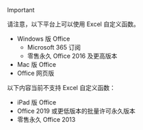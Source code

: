 > [!IMPORTANT]
> 请注意，以下平台上可以使用 Excel 自定义函数。
>
> - Windows 版 Office
>   - Microsoft 365 订阅
>   - 零售永久 Office 2016 及更高版本
> - Mac 版 Office
> - Office 网页版
>
> 以下内容当前不支持 Excel 自定义函数：
>
> - iPad 版 Office
> - Office 2019 或更低版本的批量许可永久版本
> - 零售永久 Office 2013

